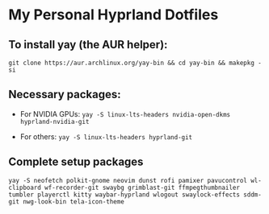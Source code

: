 # My Personal Hyprland Dotfiles

## To install yay (the AUR helper):

```git clone https://aur.archlinux.org/yay-bin && cd yay-bin && makepkg -si```

## Necessary packages:

* For NVIDIA GPUs: ```yay -S linux-lts-headers nvidia-open-dkms hyprland-nvidia-git```

* For others: ```yay -S linux-lts-headers hyprland-git```

## Complete setup packages
```yay -S neofetch polkit-gnome neovim dunst rofi pamixer pavucontrol wl-clipboard wf-recorder-git swaybg grimblast-git ffmpegthumbnailer tumbler playerctl kitty waybar-hyprland wlogout swaylock-effects sddm-git nwg-look-bin tela-icon-theme```
